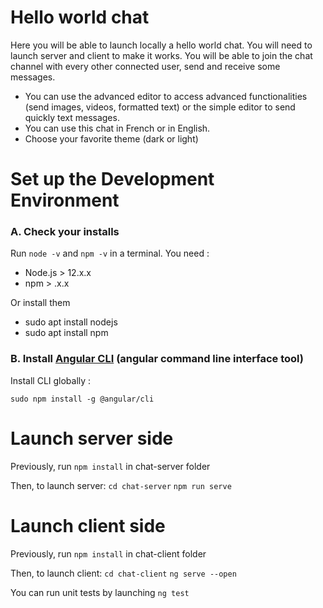 # Hello world chat

Here you will be able to launch locally a hello world chat.
You will need to launch server and client to make it works.
You will be able to join the chat channel with every other connected user, send and receive some messages.
 - You can use the advanced editor to access advanced functionalities (send images, videos, formatted text) or the simple editor to send quickly text messages.
- You can use this chat in French or in English.
- Choose your favorite theme (dark or light)


# Set up the Development Environment

### A. Check your installs
Run `node -v` and `npm -v` in a terminal.
You need :
- Node.js > 12.x.x
- npm > .x.x

Or install them
- sudo apt install nodejs
- sudo apt install npm

### B. Install [Angular CLI](https://github.com/angular/angular-cli) (angular command line interface tool)
Install CLI globally :

`sudo npm install -g @angular/cli`


# Launch server side
Previously, run `npm install` in chat-server folder

Then, to launch server:
`cd chat-server`
`npm run serve`

# Launch client side

Previously, run `npm install` in chat-client folder

Then, to launch client:
`cd chat-client`
`ng serve --open`

You can run unit tests by launching
`ng test`
